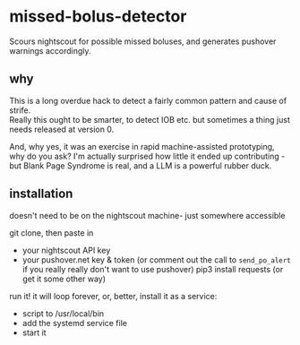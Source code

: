 # missed-bolus-detector
Scours nightscout for possible missed boluses, and generates pushover warnings accordingly.

## why
This is a long overdue hack to detect a fairly common pattern and cause of strife.  
Really this ought to be smarter, to detect IOB etc. but sometimes a thing just needs released at version 0.

And, why yes, it was an exercise in rapid machine-assisted prototyping, why do you ask?
I'm actually surprised how little it ended up contributing - but Blank Page Syndrome is real, and a LLM is a powerful rubber duck.

## installation 
doesn't need to be on the nightscout machine- just somewhere accessible

git clone, then
paste in
 - your nightscout API key
 - your pushover.net key & token
   (or comment out the call to `send_po_alert` if you really really don't want to use pushover)
pip3 install requests (or get it some other way)

run it! it will loop forever,
or, better, install it as a service:
 - script to /usr/local/bin
 - add the systemd service file
 - start it
